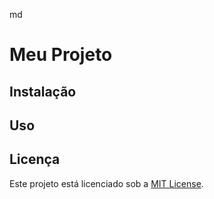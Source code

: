 md
# Meu Projeto

## Instalação

## Uso

## Licença

Este projeto está licenciado sob a [MIT License](LICENSE).
